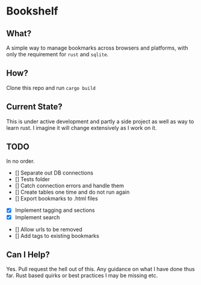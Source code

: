 # Bookshelf

## What?

A simple way to manage bookmarks across browsers and platforms, with only the requirement for `rust` and `sqlite`.

## How?

Clone this repo and run `cargo build`

## Current State?

This is under active development and partly a side project as well as way to learn rust. I imagine it will change extensively as I work on it.

## TODO

In no order.

* [] Separate out DB connections
* [] Tests folder
* [] Catch connection errors and handle them
* [] Create tables one time and do not run again
* [] Export bookmarks to .html files
* [x] Implement tagging and sections
* [x] Implement search
* [] Allow urls to be removed
* [] Add tags to existing bookmarks

## Can I Help?

Yes. Pull request the hell out of this. Any guidance on what I have done thus far. Rust based quirks or best practices I may be missing etc.
